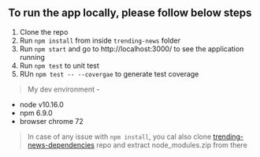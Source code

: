 ## To run the app locally, please follow below steps

1. Clone the repo
2. Run `npm install` from inside `trending-news` folder
3. Run `npm start` and go to http://localhost:3000/ to see the application running
4. Run `npm test` to unit test
5. RUn `npm test -- --covergae` to generate test coverage

> My dev environment -

- node v10.16.0
- npm 6.9.0
- browser chrome 72

> In case of any issue with `npm install`, you cal also clone [trending-news-dependencies](https://github.com/manishkumar88/trending-news-dependencies) repo and extract node_modules.zip from there